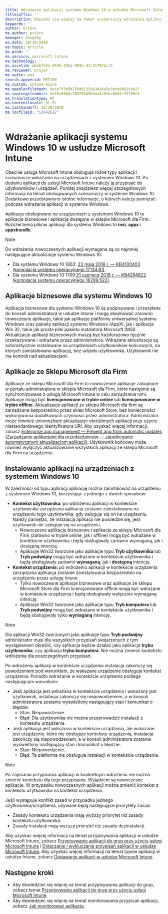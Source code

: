 ```yaml
---
title: Wdrażanie aplikacji systemu Windows 10 w usłudze Microsoft Intune
titlesuffix: ''
description: Dowiedz się więcej na temat scenariuszy wdrażania aplikacji systemu Windows 10 dostępnych w usłudze Microsoft Intune.
keywords: ''
author: Erikre
ms.author: erikre
manager: dougeby
ms.date: 10/10/2018
ms.topic: article
ms.prod: ''
ms.service: microsoft-intune
ms.technology: ''
ms.assetid: abebfb5e-054b-435a-903d-d1c31767bcf2
ms.reviewer: priyar
ms.suite: ems
search.appverid: MET150
ms.custom: intune-azure
ms.openlocfilehash: 0ece7f3d5b7f0d01359a342da5e3dca9b8193a27
ms.sourcegitcommit: 4e69a8664c289263490daa4c02bc6b81c33196e5
ms.translationtype: HT
ms.contentlocale: pl-PL
ms.lasthandoff: 12/20/2018
ms.locfileid: "53642612"
---
```

# <a name="windows-10-app-deployment-using-microsoft-intune"></a>Wdrażanie aplikacji systemu Windows 10 w usłudze Microsoft Intune 

Obecnie usługa Microsoft Intune obsługuje różne typy aplikacji i scenariusze wdrażania na urządzeniach z systemem Windows 10. Po dodaniu aplikacji do usługi Microsoft Intune należy ją przypisać do użytkowników i urządzeń. Poniżej znajdziesz więcej szczegółowych informacji na temat obsługiwanych scenariuszy w systemie Windows 10. Dodatkowo przedstawiono istotne informacje, o których należy pamiętać podczas wdrażania aplikacji w systemie Windows. 

Aplikacje obsługiwane na urządzeniach z systemem Windows 10 to aplikacje biznesowe i aplikacje dostępne w sklepie Microsoft dla Firm. Rozszerzenia plików aplikacji dla systemu Windows to **msi**, **appx** i **appxbundle**.  

> [!Note]
> Do wdrażania nowoczesnych aplikacji wymagane są co najmniej następujące aktualizacje systemu Windows 10:
> - Dla systemu Windows 10 1803: [23 maja 2018 r. — KB4100403 (kompilacja systemu operacyjnego 17134.81)](https://support.microsoft.com/help/4100403/windows-10-update-kb4100403).
> - Dla systemu Windows 10 1709 [21 czerwca 2018 r. — KB4284822 (kompilacja systemu operacyjnego 16299.522)](https://support.microsoft.com/help/4284822).

## <a name="windows-10-line-of-business-apps"></a>Aplikacje biznesowe dla systemu Windows 10

Aplikacje biznesowe dla systemu Windows 10 są podpisywane i przesyłane do konsoli administratora w usłudze Intune i mogą obejmować zarówno nowoczesne aplikacje, takie jak aplikacje platformy uniwersalnej systemu Windows oraz pakiety aplikacji systemu Windows (AppX), jak i aplikacje Win 32, takie jak proste pliki pakietu instalatora Microsoft (MSI). Aktualizacje aplikacji biznesowych muszą być każdorazowo ręcznie przekazywane i wdrażane przez administratora. Wdrażane aktualizacje są automatycznie instalowane na urządzeniach użytkowników końcowych, na których zainstalowano aplikację, bez udziału użytkownika. Użytkownik nie ma kontroli nad aktualizacjami. 

## <a name="microsoft-store-for-business-apps"></a>Aplikacje ze Sklepu Microsoft dla Firm

Aplikacje ze sklepu Microsoft dla Firm to nowoczesne aplikacje zakupione w portalu administratora w sklepie Microsoft dla Firm, które następnie są synchronizowane z usługą Microsoft Intune w celu zarządzania nimi. Aplikacje mogą być **licencjonowane w trybie online** lub **licencjonowane w trybie offline**. Aktualizacje aplikacji ze sklepu Microsoft dla firm są zarządzane bezpośrednio przez sklep Microsoft Store, bez konieczności wykonywania dodatkowych czynności przez administratora. Administrator może również uniemożliwić aktualizacje określonych aplikacji przy użyciu niestandardowego identyfikatora URI. Aby uzyskać więcej informacji, zobacz [Enterprise app management — Prevent app from automatic updates (Zarządzanie aplikacjami dla przedsiębiorstw — zapobieganie automatycznym aktualizacjom aplikacji)](https://docs.microsoft.com/windows/client-management/mdm/enterprise-app-management#prevent-app-from-automatic-updates). Użytkownik końcowy może również wyłączyć aktualizowanie wszystkich aplikacji ze sklepu Microsoft dla Firm na urządzeniu. 

## <a name="installing-apps-on-windows-10-devices"></a>Instalowanie aplikacji na urządzeniach z systemem Windows 10
W zależności od typu aplikacji aplikację można zainstalować na urządzeniu z systemem Windows 10, korzystając z jednego z dwóch sposobów:

- **Kontekst użytkownika**: po wdrożeniu aplikacji w kontekście użytkownika zarządzana aplikacja zostanie zainstalowana na urządzeniu tego użytkownika, gdy zaloguje się on na urządzeniu. Należy pamiętać, że instalacja aplikacji nie powiedzie się, jeśli użytkownik nie zaloguje się na urządzeniu. 
    - Nowoczesne aplikacje biznesowe i aplikacje ze sklepu Microsoft dla Firm (zarówno w trybie online, jak i offline) mogą być wdrażane w kontekście użytkownika i będą obsługiwały zarówno wymaganą, jak i dostępną intencję.
    - Aplikacje Win32 tworzone jako aplikacje typu **Tryb użytkownika** lub **Tryb podwójny** mogą być wdrażane w kontekście użytkownika i będą obsługiwały zarówno **wymaganą**, jak i **dostępną** intencję. 
- **Kontekst urządzenia**: po wdrożeniu aplikacji w kontekście urządzenia zarządzana aplikacja zostanie zainstalowana bezpośrednio na urządzeniu przez usługę Intune.
    - Tylko nowoczesne aplikacje biznesowe oraz aplikacje ze sklepu Microsoft Store dla Firm licencjonowane offline mogą być wdrażane w kontekście urządzenia i będą obsługiwały wyłącznie wymaganą intencję.
    - Aplikacje Win32 tworzone jako aplikacje typu **Tryb komputera** lub **Tryb podwójny** mogą być wdrażane w kontekście użytkownika i będą obsługiwały tylko **wymaganą** intencję.

> [!NOTE]
> Dla aplikacji Win32 tworzonych jako aplikacje typu **Tryb podwójny** administrator musi dla wszystkich przypisań skojarzonych z tym wystąpieniem określić, czy aplikacja będzie działać jako aplikacja **trybu użytkownika**, czy aplikacja **trybu komputera**. Nie można zmienić kontekstu wdrożenia dla poszczególnych przypisań.  

Po wdrożeniu aplikacji w kontekście urządzenia instalacja zakończy się powodzeniem pod warunkiem, że wskazane urządzenie obsługuje kontekst urządzenia. Ponadto wdrażanie w kontekście urządzenia podlega następującym warunkom:
- Jeśli aplikacja jest wdrażana w kontekście urządzenia i wskazany jest użytkownik, instalacja zakończy się niepowodzeniem, a w konsoli administratora zostanie wyświetlony następujący stan i komunikat o błędzie:
    - Stan: Niepowodzenie.
    - Błąd: Dla użytkownika nie można przeprowadzić instalacji z kontekstu urządzenia.
- Jeśli aplikacja jest wdrożona w kontekście urządzenia, ale wskazane jest urządzenie, które nie obsługuje kontekstu urządzenia, instalacja zakończy się niepowodzeniem, a w konsoli administratora zostanie wyświetlony następujący stan i komunikat o błędzie:
    - Stan: Niepowodzenie.
    - Błąd: Ta platforma nie obsługuje instalacji w kontekście urządzenia. 

> [!Note]
> Po zapisaniu przypisania aplikacji w konkretnym wdrożeniu nie można zmienić kontekstu dla tego przypisania. Wyjątkiem są nowoczesne aplikacje. W przypadku nowoczesnych aplikacji można zmienić kontekst z kontekstu użytkownika na kontekst urządzenia. 

Jeśli występuje konflikt zasad w przypadku jednego użytkownika/urządzenia, używane będą następujące priorytety zasad:
- Zasady kontekstu urządzenia mają wyższy priorytet niż zasady kontekstu użytkownika. 
- Zasady instalacji mają wyższy priorytet niż zasady dezinstalacji.

Aby uzyskać więcej informacji na temat przypisywania aplikacji w usłudze Microsoft Intune, zobacz [Przypisywanie aplikacji do grup przy użyciu usługi Microsoft Intune](apps-deploy.md) i [Dołączanie i wykluczanie przypisań aplikacji w usłudze Microsoft Intune](apps-inc-exl-assignments.md). Aby uzyskać więcej informacji na temat typów aplikacji w usłudze Intune, zobacz [Dodawanie aplikacji w usłudze Microsoft Intune](apps-add.md).

## <a name="next-steps"></a>Następne kroki

- Aby dowiedzieć się więcej na temat przypisywania aplikacji do grup, zobacz temat [Przypisywanie aplikacji do grup przy użyciu usługi Microsoft Intune](apps-deploy.md).
- Aby dowiedzieć się więcej na temat monitorowania przypisań aplikacji, zobacz [Jak monitorować aplikacje](apps-monitor.md).
